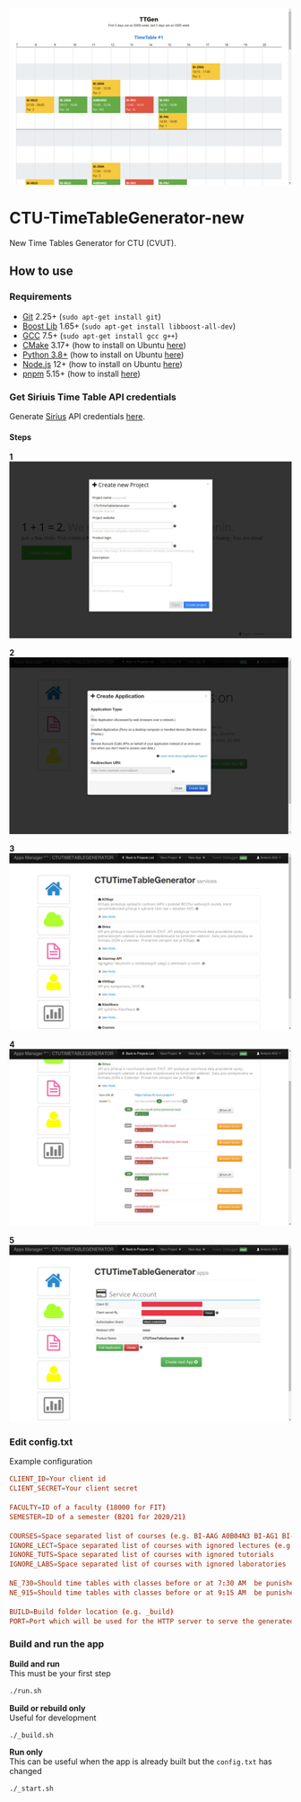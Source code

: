 ![](./docs/example.png)

# CTU-TimeTableGenerator-new

New Time Tables Generator for CTU (CVUT).

## How to use

### Requirements

* [Git](https://git-scm.com/) 2.25+ (`sudo apt-get install git`)
* [Boost Lib](https://www.boost.org/) 1.65+ (`sudo apt-get install libboost-all-dev`)
* [GCC](https://gcc.gnu.org/) 7.5+ (`sudo apt-get install gcc g++`)
* [CMake](https://cmake.org/) 3.17+ (how to install on Ubuntu [here](https://askubuntu.com/questions/829310/how-to-upgrade-cmake-in-ubuntu))
* [Python 3.8+](https://www.python.org/) (how to install on Ubuntu [here](https://linuxize.com/post/how-to-install-python-3-8-on-ubuntu-18-04/))
* [Node.js](https://nodejs.org/) 12+ (how to install on Ubuntu [here](https://linuxize.com/post/how-to-install-node-js-on-ubuntu-20-04/#installing-nodejs-and-npm-from-nodesource))
* [pnpm](https://pnpm.js.org/) 5.15+ (how to install [here](https://github.com/pnpm/pnpm#installation))

### Get Siriuis Time Table API credentials

Generate [Sirius](https://github.com/cvut/sirius) API credentials [here](https://auth.fit.cvut.cz/manager/).

#### Steps

**1** 
![](./docs/1.png)

**2**
![](./docs/2.png)

**3**
![](./docs/3.png)

**4**
![](./docs/4.png)

**5**
![](./docs/5.png)

### Edit config.txt

Example configuration

```conf
CLIENT_ID=Your client id
CLIENT_SECRET=Your client secret

FACULTY=ID of a faculty (18000 for FIT)
SEMESTER=ID of a semester (B201 for 2020/21)

COURSES=Space separated list of courses (e.g. BI-AAG A0B04N3 BI-AG1 BI-ZDM A0B04GA)
IGNORE_LECT=Space separated list of courses with ignored lectures (e.g. BI-AAG BI-AG1)
IGNORE_TUTS=Space separated list of courses with ignored tutorials
IGNORE_LABS=Space separated list of courses with ignored laboratories

NE_730=Should time tables with classes before or at 7:30 AM  be punished? (e.g. true)
NE_915=Should time tables with classes before or at 9:15 AM  be punished? (e.g. false)

BUILD=Build folder location (e.g. _build)
PORT=Port which will be used for the HTTP server to serve the generated content
```

### Build and run the app

**Build and run**  
This must be your first step

```bash
./run.sh
```

**Build or rebuild only**  
Useful for development

```bash
./_build.sh
```

**Run only**  
This can be useful when the app is already built but the `config.txt` has changed

```bash
./_start.sh
```

